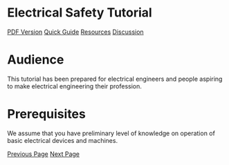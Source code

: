 # Electrical Safety Tutorial
[PDF Version](../electrical_safety/electrical_safety_pdf_version.md)
[Quick Guide](../electrical_safety/electrical_safety_quick_guide.md)
[Resources](../electrical_safety/electrical_safety_useful_resources.md)
[Discussion](../electrical_safety/electrical_safety_discussion.md)

# Audience
This tutorial has been prepared for electrical engineers and people aspiring to make electrical engineering their profession.

# Prerequisites
We assume that you have preliminary level of knowledge on operation of basic electrical devices and machines.


[Previous Page](../electrical_safety/index.md) [Next Page](../electrical_safety/electrical_safety_power_system.md) 
